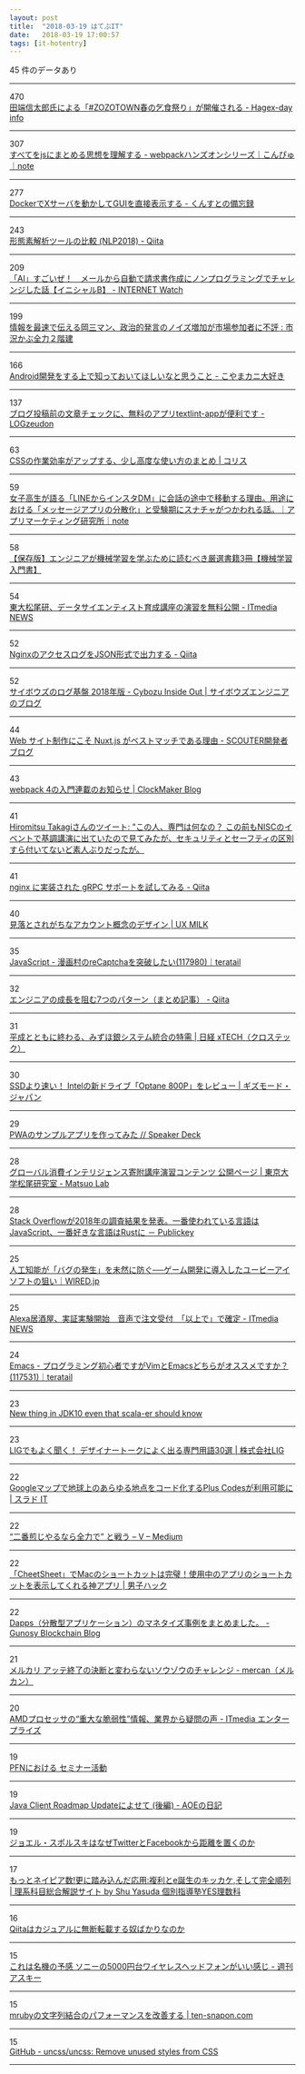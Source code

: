 ```yaml
---
layout: post
title:  "2018-03-19 はてぶIT"
date:   2018-03-19 17:00:57
tags: [it-hotentry]
---
```

45 件のデータあり

<hr><div class="row">
<div class="col-1"><span class="badge badge-pill badge-success h2">470</span></div>
<div class="col-11"><a href='http://hagex.hatenadiary.jp/entry/2018/03/19/032731' target='_blank'>田端信太郎氏による「#ZOZOTOWN春の乞食祭り」が開催される - Hagex-day info</a></div>
</div>
<hr>
<div class="row">
<div class="col-1"><span class="badge badge-pill badge-success h2">307</span></div>
<div class="col-11"><a href='https://note.mu/konpyu/n/n694491cd9e80' target='_blank'>すべてをjsにまとめる思想を理解する - webpackハンズオンシリーズ｜こんぴゅ｜note</a></div>
</div>
<hr>
<div class="row">
<div class="col-1"><span class="badge badge-pill badge-success h2">277</span></div>
<div class="col-11"><a href='http://www.kunst1080.net/entry/2018/03/18/225102' target='_blank'>DockerでXサーバを動かしてGUIを直接表示する - くんすとの備忘録</a></div>
</div>
<hr>
<div class="row">
<div class="col-1"><span class="badge badge-pill badge-success h2">243</span></div>
<div class="col-11"><a href='https://qiita.com/sugiyamath/items/69047b6667256034fa5e' target='_blank'>形態素解析ツールの比較 (NLP2018) - Qiita</a></div>
</div>
<hr>
<div class="row">
<div class="col-1"><span class="badge badge-pill badge-success h2">209</span></div>
<div class="col-11"><a href='https://internet.watch.impress.co.jp/docs/column/shimizu/1110337.html' target='_blank'>「AI」すごいぜ！　メールから自動で請求書作成にノンプログラミングでチャレンジした話【イニシャルB】 - INTERNET Watch</a></div>
</div>
<hr>
<div class="row">
<div class="col-1"><span class="badge badge-pill badge-success h2">199</span></div>
<div class="col-11"><a href='http://kabumatome.doorblog.jp/archives/65910918.html' target='_blank'>情報を最速で伝える岡三マン、政治的発言のノイズ増加が市場参加者に不評 : 市況かぶ全力２階建</a></div>
</div>
<hr>
<div class="row">
<div class="col-1"><span class="badge badge-pill badge-success h2">166</span></div>
<div class="col-11"><a href='http://nein37.hatenablog.com/entry/2018/03/19/010720' target='_blank'>Android開発をする上で知っておいてほしいなと思うこと - こやまカニ大好き</a></div>
</div>
<hr>
<div class="row">
<div class="col-1"><span class="badge badge-pill badge-success h2">137</span></div>
<div class="col-11"><a href='http://blog.rokuzeudon.com/entry/textlint-app-install' target='_blank'>ブログ投稿前の文章チェックに、無料のアプリtextlint-appが便利です - LOGzeudon</a></div>
</div>
<hr>
<div class="row">
<div class="col-1"><span class="badge badge-pill badge-success h2">63</span></div>
<div class="col-11"><a href='https://coliss.com/articles/build-websites/operation/css/css-quirks-oddities-and-advanced-tips.html' target='_blank'>CSSの作業効率がアップする、少し高度な使い方のまとめ | コリス</a></div>
</div>
<hr>
<div class="row">
<div class="col-1"><span class="badge badge-pill badge-success h2">59</span></div>
<div class="col-11"><a href='https://note.mu/marketing/n/nd7f1c6292667' target='_blank'>女子高生が語る「LINEからインスタDM」に会話の途中で移動する理由。用途における「メッセージアプリの分散化」と受験期にスナチャがつかわれる話。｜アプリマーケティング研究所｜note</a></div>
</div>
<hr>
<div class="row">
<div class="col-1"><span class="badge badge-pill badge-success h2">58</span></div>
<div class="col-11"><a href='https://www.codexa.net/machine-learning-books/' target='_blank'>【保存版】エンジニアが機械学習を学ぶために読むべき厳選書籍3冊【機械学習 入門書】</a></div>
</div>
<hr>
<div class="row">
<div class="col-1"><span class="badge badge-pill badge-success h2">54</span></div>
<div class="col-11"><a href='http://www.itmedia.co.jp/news/articles/1803/19/news056.html' target='_blank'>東大松尾研、データサイエンティスト育成講座の演習を無料公開 - ITmedia NEWS</a></div>
</div>
<hr>
<div class="row">
<div class="col-1"><span class="badge badge-pill badge-success h2">52</span></div>
<div class="col-11"><a href='https://qiita.com/progrhyme/items/c85d28eb18359f3f50d9' target='_blank'>NginxのアクセスログをJSON形式で出力する - Qiita</a></div>
</div>
<hr>
<div class="row">
<div class="col-1"><span class="badge badge-pill badge-success h2">52</span></div>
<div class="col-11"><a href='http://blog.cybozu.io/entry/2018/03/19/080000' target='_blank'>サイボウズのログ基盤 2018年版 - Cybozu Inside Out | サイボウズエンジニアのブログ</a></div>
</div>
<hr>
<div class="row">
<div class="col-1"><span class="badge badge-pill badge-success h2">44</span></div>
<div class="col-11"><a href='http://techblog.scouter.co.jp/entry/2018/03/19/115229' target='_blank'>Web サイト制作にこそ Nuxt.js がベストマッチである理由 - SCOUTER開発者ブログ</a></div>
</div>
<hr>
<div class="row">
<div class="col-1"><span class="badge badge-pill badge-success h2">43</span></div>
<div class="col-11"><a href='http://clockmaker.jp/blog/2018/03/webpack4/' target='_blank'>webpack 4の入門連載のお知らせ | ClockMaker Blog</a></div>
</div>
<hr>
<div class="row">
<div class="col-1"><span class="badge badge-pill badge-success h2">41</span></div>
<div class="col-11"><a href='http://twitter.com/hiromitsutakagi/status/975403408994721792' target='_blank'>Hiromitsu Takagiさんのツイート: "この人、専門は何なの？ この前もNISCのイベントで基調講演に出ていたので見てみたが、セキュリティとセーフティの区別すら付いてないど素人ぶりだったが。</a></div>
</div>
<hr>
<div class="row">
<div class="col-1"><span class="badge badge-pill badge-success h2">41</span></div>
<div class="col-11"><a href='https://qiita.com/osyoyu/items/80cf6441a0c33459791d' target='_blank'>nginx に実装された gRPC サポートを試してみる - Qiita</a></div>
</div>
<hr>
<div class="row">
<div class="col-1"><span class="badge badge-pill badge-success h2">40</span></div>
<div class="col-11"><a href='http://uxmilk.jp/71610' target='_blank'>見落とされがちなアカウント概念のデザイン | UX MILK</a></div>
</div>
<hr>
<div class="row">
<div class="col-1"><span class="badge badge-pill badge-success h2">35</span></div>
<div class="col-11"><a href='https://teratail.com/questions/117980' target='_blank'>JavaScript - 漫画村のreCaptchaを突破したい(117980)｜teratail</a></div>
</div>
<hr>
<div class="row">
<div class="col-1"><span class="badge badge-pill badge-success h2">32</span></div>
<div class="col-11"><a href='https://qiita.com/Akira-Isegawa/items/45eaceb6c4c4cb7ef70d' target='_blank'>エンジニアの成長を阻む7つのパターン（まとめ記事） - Qiita</a></div>
</div>
<hr>
<div class="row">
<div class="col-1"><span class="badge badge-pill badge-success h2">31</span></div>
<div class="col-11"><a href='http://tech.nikkeibp.co.jp/atcl/nxt/column/18/00138/031100028/' target='_blank'>平成とともに終わる、みずほ銀システム統合の特需 | 日経 xTECH（クロステック）</a></div>
</div>
<hr>
<div class="row">
<div class="col-1"><span class="badge badge-pill badge-success h2">30</span></div>
<div class="col-11"><a href='https://www.gizmodo.jp/2018/03/optane-800p-review.html' target='_blank'>SSDより速い！ Intelの新ドライブ「Optane 800P」をレビュー | ギズモード・ジャパン</a></div>
</div>
<hr>
<div class="row">
<div class="col-1"><span class="badge badge-pill badge-success h2">29</span></div>
<div class="col-11"><a href='https://speakerdeck.com/nazonohito51/pwafalsesanpuruapuriwozuo-tutemita' target='_blank'>PWAのサンプルアプリを作ってみた // Speaker Deck</a></div>
</div>
<hr>
<div class="row">
<div class="col-1"><span class="badge badge-pill badge-success h2">28</span></div>
<div class="col-11"><a href='http://weblab.t.u-tokyo.ac.jp/gci_contents/' target='_blank'>グローバル消費インテリジェンス寄附講座演習コンテンツ 公開ページ | 東京大学松尾研究室 - Matsuo Lab</a></div>
</div>
<hr>
<div class="row">
<div class="col-1"><span class="badge badge-pill badge-success h2">28</span></div>
<div class="col-11"><a href='http://www.publickey1.jp/blog/18/stack_overflow2018javascriptrust.html' target='_blank'>Stack Overflowが2018年の調査結果を発表。一番使われている言語はJavaScript、一番好きな言語はRustに － Publickey</a></div>
</div>
<hr>
<div class="row">
<div class="col-1"><span class="badge badge-pill badge-success h2">25</span></div>
<div class="col-11"><a href='https://wired.jp/2018/03/19/ubisoft-commit-assist-ai/' target='_blank'>人工知能が「バグの発生」を未然に防ぐ──ゲーム開発に導入したユービーアイソフトの狙い｜WIRED.jp</a></div>
</div>
<hr>
<div class="row">
<div class="col-1"><span class="badge badge-pill badge-success h2">25</span></div>
<div class="col-11"><a href='http://www.itmedia.co.jp/news/articles/1803/19/news079.html' target='_blank'>Alexa居酒屋、実証実験開始　音声で注文受付　「以上で」で確定 - ITmedia NEWS</a></div>
</div>
<hr>
<div class="row">
<div class="col-1"><span class="badge badge-pill badge-success h2">24</span></div>
<div class="col-11"><a href='https://teratail.com/questions/117531' target='_blank'>Emacs - プログラミング初心者ですがVimとEmacsどちらがオススメですか？(117531)｜teratail</a></div>
</div>
<hr>
<div class="row">
<div class="col-1"><span class="badge badge-pill badge-success h2">23</span></div>
<div class="col-11"><a href='https://www.slideshare.net/nowokay/new-thing-in-jdk10-even-that-scalaer-should-know' target='_blank'>New thing in JDK10 even that scala-er should know</a></div>
</div>
<hr>
<div class="row">
<div class="col-1"><span class="badge badge-pill badge-success h2">23</span></div>
<div class="col-11"><a href='https://liginc.co.jp/370204' target='_blank'>LIGでもよく聞く！ デザイナートークによく出る専門用語30選 | 株式会社LIG</a></div>
</div>
<hr>
<div class="row">
<div class="col-1"><span class="badge badge-pill badge-success h2">22</span></div>
<div class="col-11"><a href='https://it.srad.jp/story/18/03/18/0654219/' target='_blank'>Googleマップで地球上のあらゆる地点をコード化するPlus Codesが利用可能に | スラド IT</a></div>
</div>
<hr>
<div class="row">
<div class="col-1"><span class="badge badge-pill badge-success h2">22</span></div>
<div class="col-11"><a href='https://medium.com/@voluntas/235b66969160' target='_blank'>“二番煎じやるなら全力で” と戦う – V – Medium</a></div>
</div>
<hr>
<div class="row">
<div class="col-1"><span class="badge badge-pill badge-success h2">22</span></div>
<div class="col-11"><a href='https://www.danshihack.com/2018/03/18/junp/macapp_cheatsheet.html' target='_blank'>「CheetSheet」でMacのショートカットは完璧！使用中のアプリのショートカットを表示してくれる神アプリ | 男子ハック</a></div>
</div>
<hr>
<div class="row">
<div class="col-1"><span class="badge badge-pill badge-success h2">22</span></div>
<div class="col-11"><a href='http://blockchain.gunosy.io/entry/dapps-monetize' target='_blank'>Dapps（分散型アプリケーション）のマネタイズ事例をまとめました。 - Gunosy Blockchain Blog</a></div>
</div>
<hr>
<div class="row">
<div class="col-1"><span class="badge badge-pill badge-success h2">21</span></div>
<div class="col-11"><a href='http://mercan.mercari.com/entry/2018/03/19/121649' target='_blank'>メルカリ アッテ終了の決断と変わらないソウゾウのチャレンジ - mercan（メルカン）</a></div>
</div>
<hr>
<div class="row">
<div class="col-1"><span class="badge badge-pill badge-success h2">20</span></div>
<div class="col-11"><a href='http://www.itmedia.co.jp/enterprise/articles/1803/19/news059.html' target='_blank'>AMDプロセッサの“重大な脆弱性”情報、業界から疑問の声 - ITmedia エンタープライズ</a></div>
</div>
<hr>
<div class="row">
<div class="col-1"><span class="badge badge-pill badge-success h2">19</span></div>
<div class="col-11"><a href='https://www.slideshare.net/unnonouno/pfn-91049575' target='_blank'>PFNにおける セミナー活動</a></div>
</div>
<hr>
<div class="row">
<div class="col-1"><span class="badge badge-pill badge-success h2">19</span></div>
<div class="col-11"><a href='http://aoe-tk.hatenablog.com/entry/2018/03/18/185144' target='_blank'>Java Client Roadmap Updateによせて (後編) - AOEの日記</a></div>
</div>
<hr>
<div class="row">
<div class="col-1"><span class="badge badge-pill badge-success h2">19</span></div>
<div class="col-11"><a href='https://dev.to/chikamim/twitterfacebook-44ki' target='_blank'>ジョエル・スポルスキはなぜTwitterとFacebookから距離を置くのか</a></div>
</div>
<hr>
<div class="row">
<div class="col-1"><span class="badge badge-pill badge-success h2">17</span></div>
<div class="col-11"><a href='http://linky-juku.com/wp/liberal-arts-2' target='_blank'>もっとネイピア数!更に踏み込んだ応用:複利とe誕生のキッカケ,そして完全順列 | 理系科目総合解説サイト by Shu Yasuda 個別指導塾YES理数科</a></div>
</div>
<hr>
<div class="row">
<div class="col-1"><span class="badge badge-pill badge-success h2">16</span></div>
<div class="col-11"><a href='https://anond.hatelabo.jp/20180318192107' target='_blank'>Qiitaはカジュアルに無断転載する奴ばかりなのか</a></div>
</div>
<hr>
<div class="row">
<div class="col-1"><span class="badge badge-pill badge-success h2">15</span></div>
<div class="col-11"><a href='http://weekly.ascii.jp/elem/000/000/412/412176/' target='_blank'>これは名機の予感 ソニーの5000円台ワイヤレスヘッドフォンがいい感じ - 週刊アスキー</a></div>
</div>
<hr>
<div class="row">
<div class="col-1"><span class="badge badge-pill badge-success h2">15</span></div>
<div class="col-11"><a href='https://ten-snapon.com/archives/1866' target='_blank'>mrubyの文字列結合のパフォーマンスを改善する | ten-snapon.com</a></div>
</div>
<hr>
<div class="row">
<div class="col-1"><span class="badge badge-pill badge-success h2">15</span></div>
<div class="col-11"><a href='https://github.com/uncss/uncss' target='_blank'>GitHub - uncss/uncss: Remove unused styles from CSS</a></div>
</div>
<hr>
